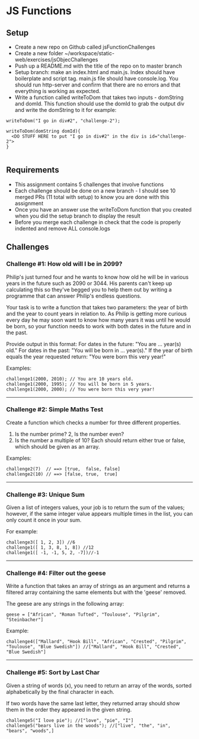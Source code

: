 # JS Functions

## Setup
* Create a new repo on Github called jsFunctionChallenges
* Create a new folder ~/workspace/static-web/exercises/jsObjecChallenges
* Push up a README.md with the title of the repo on to master branch
* Setup branch:  make an index.html and main.js.  Index should have boilerplate and script tag.  main.js file should have console.log. You should run http-server and confirm that there are no errors and that everything is working as expected.
* Write a function called writeToDom that takes two inputs - domString and domId.  This function should use the domId to grab the output div and write the domString to it for example:
```
writeToDom("I go in div#2", "challenge-2");

writeToDom(domString domId){
  <DO STUFF HERE to put "I go in div#2" in the div is id="challenge-2">
}


```


## Requirements
* This assignment contains 5 challenges that involve functions
* Each challenge should be done on a new branch - I should see 10 merged PRs (11 total with setup) to know you are done with this assignment
* Once you have an answer use the writeToDom function that you created when you did the setup branch to display the result
* Before you merge each challenge in check that the code is properly indented and remove ALL console.logs

## Challenges

### Challenge #1: How old will I be in 2099?
Philip's just turned four and he wants to know how old he will be in various years in the future such as 2090 or 3044. His parents can't keep up calculating this so they've begged you to help them out by writing a programme that can answer Philip's endless questions.

Your task is to write a function that takes two parameters: the year of birth and the year to count years in relation to. As Philip is getting more curious every day he may soon want to know how many years it was until he would be born, so your function needs to work with both dates in the future and in the past.

Provide output in this format: For dates in the future: "You are ... year(s) old." For dates in the past: "You will be born in ... year(s)." If the year of birth equals the year requested return: "You were born this very year!"

Examples:
```
challenge1(2000, 2010); // You are 10 years old.
challenge1(2000, 1995); // You will be born in 5 years.
challenge1(2000, 2000); // You were born this very year!
```

<hr/>


### Challenge #2: Simple Maths Test
Create a function which checks a number for three different properties.

1.  Is the number prime?
2,  Is the number even?
3.  Is the number a multiple of 10?
Each should return either true or false, which should be given as an array.

Examples:

```
challenge2(7)  // ==> [true,  false, false] 
challenge2(10) // ==> [false, true,  true]
```

<hr/>


### Challenge #3: Unique Sum
Given a list of integers values, your job is to return the sum of the values; however, if the same integer value appears multiple times in the list, you can only count it once in your sum.

For example:
```
challenge3([ 1, 2, 3]) //6
challenge1([ 1, 3, 8, 1, 8]) //12
challenge1([ -1, -1, 5, 2, -7])//-1
```

<hr/>


### Challenge #4: Filter out the geese
Write a function that takes an array of strings as an argument and returns a filtered array containing the same elements but with the 'geese' removed.

The geese are any strings in the following array:
```
geese = ["African", "Roman Tufted", "Toulouse", "Pilgrim", "Steinbacher"]
```
Example:
```
challenge4(["Mallard", "Hook Bill", "African", "Crested", "Pilgrim", "Toulouse", "Blue Swedish"]) //["Mallard", "Hook Bill", "Crested", "Blue Swedish"]
```

<hr/>


### Challenge #5: Sort by Last Char
Given a string of words (x), you need to return an array of the words, sorted alphabetically by the final character in each.

If two words have the same last letter, they returned array should show them in the order they appeared in the given string.
```
challenge5("I love pie"); //["love", "pie", "I"]
challenge5("bears live in the woods"); //["live", "the", "in", "bears", "woods",]
```
